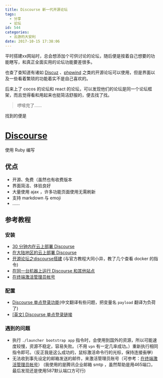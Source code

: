 ```yaml
---
title: Discourse 新一代开源论坛
tags:
  - 分享
  - 论坛
id: 544
categories:
  - 云游的大安利
date: 2017-10-15 17:38:06
---
```


平时搭建xx网站时，总会想添加个可供讨论的论坛，随后便是按着自己想要的功能瞎写，和真正全面实用的论坛功能要差很多。

也查了查知道有诸如 [Discuz](http://www.discuz.net/forum.php) 、[phpwind](http://www.phpwind.net/) 之类的开源论坛可以使用，但是界面以及一些看着繁琐的功能着实不是自己喜欢的。

<!-- more -->

后来上了 cocos 的论坛和 react 的论坛，可以发现他们的论坛是同一个论坛框架，而且觉得看和用起来也挺简洁舒服的，便去找了找。

> 啰嗦完了……

找到的便是

# [Discourse](https://www.discourse.org/)

使用 Ruby 编写

## 优点

*   开源、免费（虽然也有收费版本
*   界面简洁、体验良好
*   大量使用 ajax ，许多功能页面使用无需刷新
*   支持 markdown 与 emoji
*   ……

## 参考教程

### 安装

*   [30 分钟内在云上部署 Discourse](https://meta.discoursecn.org/t/topic/26)
*   [在大陆地区的云上部署 Discourse](https://meta.discoursecn.org/t/topic/28)
*   [开源论坛之discourse搭建](http://itfish.net/article/52781.html)
(与官方教程大同小异，教了几个查看 docker 的指令)
*   [在同一台机器上运行 Discourse 和其他站点](https://meta.discoursecn.org/t/topic/684)
*   [在终端激活管理员帐号](https://meta.discourse.org/t/create-admin-account-from-console/17274)

### 配置

*   [Discourse 单点登录功能](https://meta.discoursecn.org/t/topic/52)(中文翻译有些问题，把变量名 `payload` 翻译为负荷了)
*   [[英文] Discourse 单点登录链接](https://meta.discourse.org/t/official-single-sign-on-for-discourse-sso/13045)

### 遇到的问题

*   执行 `./launcher bootstrap app` 指令时，会使用到国外的资源，所以可能速度较慢，资源不稳定，容易失败。（不用 `vpn` 有一定几率成功。）重新执行相同指令即可。（反正我是这么成功的，鼠标激活命令行的光标，保持连接<del>玄学</del>）
*   无法收到事先设定的邮箱发送的邮件，来激活管理员账号（可参考：[在终端激活管理员帐号](https://meta.discourse.org/t/create-admin-account-from-console/17274)）
(我使用的是腾讯企业邮箱 smtp ，虽然帮助是用465端口，最后发现还是使用587默认端口方可行)